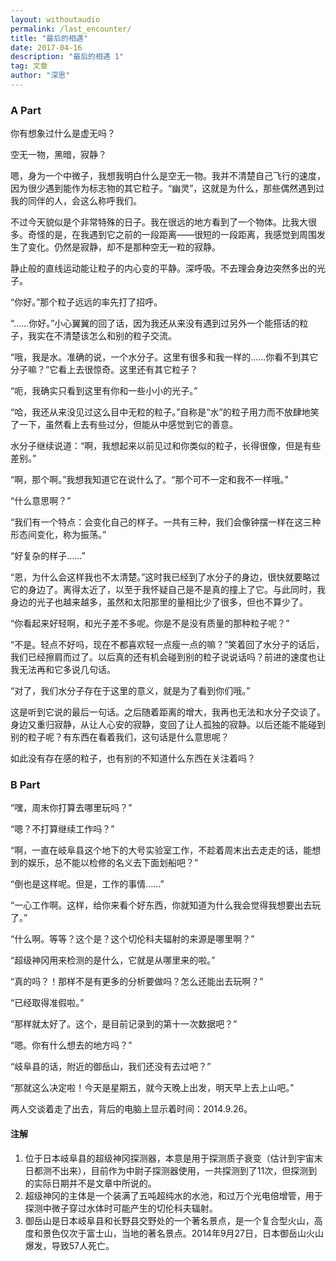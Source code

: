 ```yaml
---
layout: withoutaudio
permalink: /last_encounter/
title: "最后的相遇"
date: 2017-04-16
description: "最后的相遇 1"
tag: 文章 
author: "深思"
---
```


### A Part

你有想象过什么是虚无吗？

空无一物，黑暗，寂静？

嗯，身为一个中微子，我想我明白什么是空无一物。我并不清楚自己飞行的速度，因为很少遇到能作为标志物的其它粒子。“幽灵”，这就是为什么，那些偶然遇到过我的同伴的人，会这么称呼我们。

不过今天貌似是个非常特殊的日子。我在很远的地方看到了一个物体。比我大很多。奇怪的是，在我遇到它之前的一段距离——很短的一段距离，我感觉到周围发生了变化。仍然是寂静，却不是那种空无一粒的寂静。

静止般的直线运动能让粒子的内心变的平静。深呼吸。不去理会身边突然多出的光子。

“你好。”那个粒子远远的率先打了招呼。

“……你好。”小心翼翼的回了话，因为我还从来没有遇到过另外一个能搭话的粒子，我实在不清楚该怎么和别的粒子交流。

“哦，我是水。准确的说，一个水分子。这里有很多和我一样的……你看不到其它分子嘛？”它看上去很惊奇。这里还有其它粒子？

“呃，我确实只看到这里有你和一些小小的光子。”

“哈，我还从来没见过这么目中无粒的粒子。”自称是“水”的粒子用力而不放肆地笑了一下，虽然看上去有些过分，但能从中感觉到它的善意。

水分子继续说道：“啊，我想起来以前见过和你类似的粒子，长得很像，但是有些差别。”

“啊，那个啊。”我想我知道它在说什么了。“那个可不一定和我不一样哦。”

“什么意思啊？”

“我们有一个特点：会变化自己的样子。一共有三种，我们会像钟摆一样在这三种形态间变化，称为振荡。”

“好复杂的样子……”

“恩，为什么会这样我也不太清楚。”这时我已经到了水分子的身边，很快就要略过它的身边了。离得太近了，以至于我怀疑自己是不是真的撞上了它。与此同时，我身边的光子也越来越多，虽然和太阳那里的量相比少了很多，但也不算少了。

“你看起来好轻啊，和光子差不多呢。你是不是没有质量的那种粒子呢？”

“不是。轻点不好吗，现在不都喜欢轻一点瘦一点的嘛？”笑着回了水分子的话后，我们已经擦肩而过了。以后真的还有机会碰到别的粒子说说话吗？前进的速度也让我无法再和它多说几句话。

“对了，我们水分子存在于这里的意义，就是为了看到你们哦。”

这是听到它说的最后一句话。之后随着距离的增大，我再也无法和水分子交谈了。身边又重归寂静，从让人心安的寂静，变回了让人孤独的寂静。以后还能不能碰到别的粒子呢？有东西在看着我们，这句话是什么意思呢？

如此没有存在感的粒子，也有别的不知道什么东西在关注着吗？


### B Part

“嘿，周末你打算去哪里玩吗？”

“嗯？不打算继续工作吗？”

“啊，一直在岐阜县这个地下的大号实验室工作，不趁着周末出去走走的话，能想到的娱乐，总不能以检修的名义去下面划船吧？”

“倒也是这样呢。但是，工作的事情……”

“一心工作啊。这样，给你来看个好东西，你就知道为什么我会觉得我想要出去玩了。”

“什么啊。等等？这个是？这个切伦科夫辐射的来源是哪里啊？”

“超级神冈用来检测的是什么，它就是从哪里来的啦。”

“真的吗？！那样不是有更多的分析要做吗？怎么还能出去玩啊？”

“已经取得准假啦。”

“那样就太好了。这个，是目前记录到的第十一次数据吧？”

“嗯。你有什么想去的地方吗？”

“岐阜县的话，附近的御岳山，我们还没有去过吧？”

“那就这么决定啦！今天是星期五，就今天晚上出发，明天早上去上山吧。”

两人交谈着走了出去，背后的电脑上显示着时间：2014.9.26。


#### 注解

1. 位于日本岐阜县的超级神冈探测器，本意是用于探测质子衰变（估计到宇宙末日都测不出来），目前作为中尉子探测器使用，一共探测到了11次，但探测到的实际日期并不是文章中所说的。
2. 超级神冈的主体是一个装满了五吨超纯水的水池，和过万个光电倍增管，用于探测中微子穿过水体时可能产生的切伦科夫辐射。
3. 御岳山是日本岐阜县和长野县交野处的一个著名景点，是一个复合型火山，高度和景色仅次于富士山，当地的著名景点。2014年9月27日，日本御岳山火山爆发，导致57人死亡。

